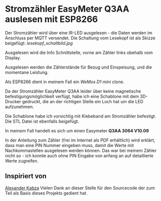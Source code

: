 # Stromzähler EasyMeter Q3AA auslesen mit ESP8266

Der Stromzähler wird über eine IR-LED ausgelesen - die Daten werden im Anschluss per MQTT versendet.
Die Schaltung vom Lesekopf ist als Skizze beigefügt: *lesekopf_schaltbild.jpg*

Ausgelesen wird die Info Schnittstelle, vorne am Zähler links obehalb vom Display.

Ausgelesen werden die Zählerstände für Bezug und Einspeisung, und die momentane Leistung.

Als ESP8266 dient in meinem Fall ein *WeMos D1 mini* clone.

Da der Stromzähler EasyMeter Q3AA leider über keine magnetische befestigungsmöglichkeit verfügt, habe ich eine Schablone mit dem 3D-Drucker gedruckt, die an der richtigen Stelle ein Loch hat um die LED aufzunehmen.

Die Schablone habe ich vorsichtig mit Klebeband am Stromzähler befestigt.
Die STL Datei ist ebenfalls beigefügt.

In meinem Fall handelt es sich um einen Easymeter **Q3AA 3064 V10.09**

In der Anleitung zum Zähler (frei im Internet als PDF erhältlich) wird erklärt, dass man eine PIN Nummer eingeben muss, damit die Werte mit Nachkommastellen ausgelesen werden können. Das war bei meinem Zähler nicht so - ich konnte auch ohne PIN Eingabe von anfang an auf detaillierte Werte zugreifen.

## Inspiriert von
[Alexander Kabza](http://www.kabza.de/MyHome/SmartMeter/SmartMeter.php)
Vielen Dank an dieser Stelle für den Sourcecode der zum Teil als Basis dieses Projekts gedient hat.
